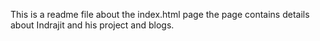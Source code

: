 This is a readme file about the index.html page
the page contains details about Indrajit and his project and blogs.

